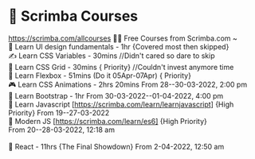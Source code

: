 # 🔖 Scrimba Courses
https://scrimba.com/allcourses
👨‍💻 Free Courses from Scrimba.com ~
<br>
👀 Learn UI design fundamentals - 1hr {Covered most then skipped}
<br>
✍️ Learn CSS Variables - 30mins //Didn't cared so dare to skip
<br>
🍫 Learn CSS Grid - 30mins { Priority} //Couldn't invest anymore time
<br>
🧮 Learn Flexbox - 51mins (Do it 05Apr-07Apr) { Priority}
<br>
🎮 Learn CSS Animations - 2hrs 20mins 
 From 28--30-03-2022, 2:00 pm
<br>
🎨 Learn Bootstrap - 1hr
 From 30-03-2022--01-04-2022, 4:00 pm
<br>
👤 Learn Javascript [https://scrimba.com/learn/learnjavascript] {High Priority}
 From 19--27-03-2022 
<br>
👥 Modern JS [https://scrimba.com/learn/es6] {High Priority}  
 From 20--28-03-2022, 12:18 am   
<br>
🧬 React - 11hrs {The Final Showdown}
 From 2-04-2022, 12:50 am
